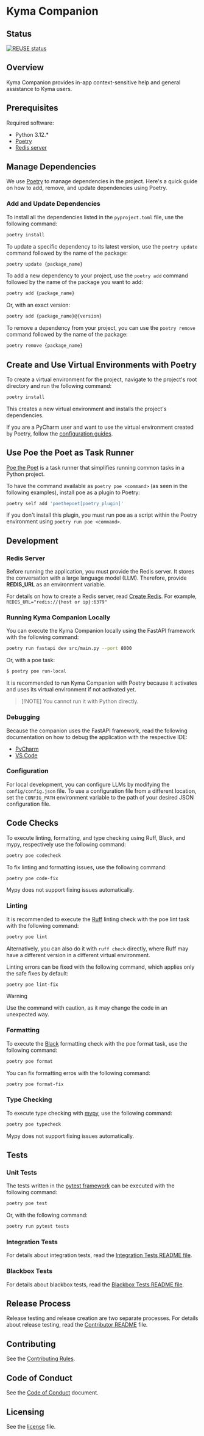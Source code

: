 # Kyma Companion

## Status

[![REUSE status](https://api.reuse.software/badge/github.com/kyma-project/kyma-companion)](https://api.reuse.software/info/github.com/kyma-project/kyma-companion)

## Overview

Kyma Companion provides in-app context-sensitive help and general assistance to Kyma users.

## Prerequisites

Required software:

 - Python 3.12.\*
 - [Poetry](https://python-poetry.org/)
 - [Redis server](https://github.tools.sap/kyma/ai-force/blob/main/docs/infrastructure/setup.md#15-redis) <!--the link must be replaced when the OS documentation is available -->

## Manage Dependencies

We use [Poetry](https://python-poetry.org/) to manage dependencies in the project.
Here's a quick guide on how to add, remove, and update dependencies using Poetry.

### Add and Update Dependencies

To install all the dependencies listed in the `pyproject.toml` file, use the following command:

```bash
poetry install
```

To update a specific dependency to its latest version, use the `poetry update` command followed by the name of the package:

```bash
poetry update {package_name}
```

To add a new dependency to your project, use the `poetry add` command followed by the name of the package you want to add:

```bash
poetry add {package_name}
```

Or, with an exact version:

```bash
poetry add {package_name}@{version}
```

To remove a dependency from your project, you can use the `poetry remove` command followed by the name of the package:

```bash
poetry remove {package_name}
```

## Create and Use Virtual Environments with Poetry

To create a virtual environment for the project, navigate to the project's root directory and run the following command:

```bash
poetry install
```

This creates a new virtual environment and installs the project's dependencies.

If you are a PyCharm user and want to use the virtual environment created by Poetry, follow the [configuration guides](https://www.jetbrains.com/help/pycharm/poetry.html).

## Use Poe the Poet as Task Runner

[Poe the Poet](https://poethepoet.natn.io/index.html) is a task runner that simplifies running common tasks in a Python project.

To have the command available as `poetry poe <command>` (as seen in the following examples), install poe as a plugin to Poetry:

```bash
poetry self add 'poethepoet[poetry_plugin]'
```

If you don't install this plugin, you must run poe as a script within the Poetry environment using `poetry run poe <command>`.

## Development

### Redis Server 

Before running the application, you must provide the Redis server. It stores the conversation with a large language model (LLM).
Therefore, provide **REDIS_URL** as an environment variable.

For details on how to create a Redis server, read [Create Redis](https://github.tools.sap/kyma/ai-force/blob/main/docs/infrastructure/setup.md#15-redis). <!--the link must be replaced when the OS documentation is available -->
For example, `REDIS_URL="redis://{host or ip}:6379"`

### Running Kyma Companion Locally

You can execute the Kyma Companion locally using the FastAPI framework with the following command:

```bash
poetry run fastapi dev src/main.py --port 8000
```

Or, with a poe task:

```bash
$ poetry poe run-local
```

It is recommended to run Kyma Companion with Poetry because it activates and uses its virtual environment if not activated yet.

> [!NOTE] You cannot run it with Python directly.

### Debugging

Because the companion uses the FastAPI framework, read the following documentation on how to debug the application with the respective IDE:

* [PyCharm](https://www.jetbrains.com/help/pycharm/fastapi-project.html#create-project)
* [VS Code](https://code.visualstudio.com/docs/python/tutorial-fastapi)

### Configuration

For local development, you can configure LLMs by modifying the `config/config.json` file.
To use a configuration file from a different location, set the `CONFIG_PATH` environment variable to the path of your desired JSON configuration file.

## Code Checks

To execute linting, formatting, and type checking using Ruff, Black, and mypy, respectively use the following command:

```bash
poetry poe codecheck
```

To fix linting and formatting issues, use the following command:

```bash
poetry poe code-fix
```

Mypy does not support fixing issues automatically.

### Linting

It is recommended to execute the [Ruff](https://docs.astral.sh/ruff/) linting check with the poe lint task with the following command:

```bash
poetry poe lint
```

Alternatively, you can also do it with `ruff check` directly, where Ruff may have a different version in a different virtual environment.

Linting errors can be fixed with the following command, which applies only the safe fixes by default:

```bash
poetry poe lint-fix
```

> [!WARNING]
Use the command with caution, as it may change the code in an unexpected way.

### Formatting

To execute the [Black](https://black.readthedocs.io/en/stable/) formatting check with the poe format task, use the following command:

```bash
poetry poe format
```

You can fix formatting erros with the following command:

```bash
poetry poe format-fix
```

### Type Checking

To execute type checking with [mypy](https://mypy-lang.org/), use the following command:

```bash
poetry poe typecheck
```

Mypy does not support fixing issues automatically.


## Tests

### Unit Tests

The tests written in the [pytest framework](https://docs.pytest.org/en/stable/) can be executed with the following command:

```bash
poetry poe test
```

Or, with the following command:

```bash
poetry run pytest tests
```

### Integration Tests

For details about integration tests, read the [Integration Tests README file](./tests/integration/README.md).

### Blackbox Tests

For details about blackbox tests, read the [Blackbox Tests README file](./tests/blackbox/README.md).

## Release Process

Release testing and release creation are two separate processes. 
For details about release testing, read the [Contributor README](./docs/contributor/README.md) file.

## Contributing

<!--- mandatory section - do not change this! --->

See the [Contributing Rules](CONTRIBUTING.md).

## Code of Conduct

<!--- mandatory section - do not change this! --->

See the [Code of Conduct](CODE_OF_CONDUCT.md) document.

## Licensing

<!--- mandatory section - do not change this! --->

See the [license](./LICENSE) file.
